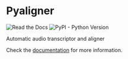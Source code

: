 # Pyaligner

![Read the Docs](https://img.shields.io/readthedocs/pyaligner?style=flat-square)
![PyPI - Python Version](https://img.shields.io/pypi/pyversions/pyaligner?style=flat-square)

Automatic audio transcriptor and aligner

Check the [documentation](https://ramajoballester.github.io/pyaligner/) for more information.